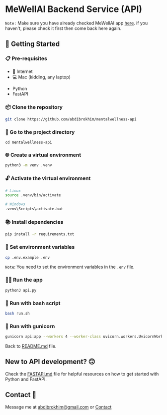 # MeWellAI Backend Service (API)

`Note:` Make sure you have already checked MeWellAI app [here](https://github.com/abdibrokhim/mentalwellness). if you haven't, please check it first then come back here again.

## 🚀 Getting Started

### 📋 Pre-requisites

- 🛜 Internet
- 💻 Mac (kidding, any laptop)
* Python
* FastAPI


### 📦 Clone the repository

```bash
git clone https://github.com/abdibrokhim/mentalwellness-api
```

### 📂 Go to the project directory
```
cd mentalwellness-api
```

### 🌐 Create a virtual environment

```bash
python3 -m venv .venv
```

### 🔓 Activate the virtual environment

```bash
# Linux
source .venv/bin/activate

# Windows
.venv\Scripts\activate.bat
```

### 📚 Install dependencies

```bash
pip install -r requirements.txt
```

### 🔑 Set environment variables

```bash
cp .env.example .env
```
`Note`: You need to set the environment variables in the `.env` file.

### 🏃‍♂️ Run the app

```bash
python3 api.py
```

### 🚀 Run with bash script
    
```bash
bash run.sh
```

### 👀 Run with gunicorn
    
```bash
gunicorn api:app --workers 4 --worker-class uvicorn.workers.UvicornWorker --bind 0.0.0.0:80
```

Back to [README.md]() file.

## New to API development? 🙃
Check the [FASTAPI.md]() file for helpful resources on how to get started with Python and FastAPI.

## Contact 📨
Message me at [abdibrokhim@gmail.com](mailto:abdibrokhim@gmail.com) or [Contact](https://abdibrokhim.vercel.app/contact)